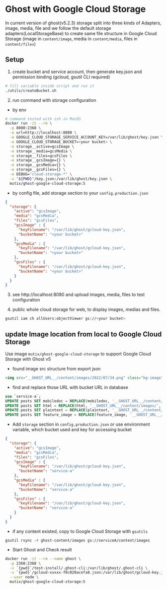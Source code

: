 # Ghost with Google Cloud Storage

In current version of ghost(v5.2.3) storage split into three kinds of Adapters, image, media, file and we follow the default storage adapters(LocalStorageBase) to create same file structure in Google Cloud Storage (image in `content/image`, media in `content/media`, files in `content/files`)

## Setup

1. create bucket and service account, then generate key.json and permission binding (gcloud, gsutil CLI required)

```sh
# fill variable inside script and run it
./utils/createBucket.sh
```

2. run command with storage configuration

  * by env

  ```sh
  # command tested with zsh in MacOS
  docker run -it --rm \
    -p 8080:2368 \
    -e url=http://localhost:8080 \
    -e GOOGLE_CLOUD_STORAGE_SERVICE_ACCOUNT_KEY=/var/lib/ghost/key.json \
    -e GOOGLE_CLOUD_STORAGE_BUCKET=<your bucket> \
    -e storage__active=gcsImage \
    -e storage__media=gcsMedia \
    -e storage__files=gcsFiles \
    -e storage__gcsImage={} \
    -e storage__gcsMedia={} \
    -e storage__gcsFiles={} \
    -e DEBUG="cloud-storage-*" \
    -v "${PWD}"/key.json:/var/lib/ghost/key.json \
    mutix/ghost-google-cloud-storage:5
  ```

  * by config file, add storage section to your `config.production.json`

  ```json
  {
    "storage": {
      "active": "gcsImage",
      "media": "gcsMedia",
      "files": "gcsFiles",
      "gcsImage" : {
        "keyFilename": "/var/lib/ghost/gcloud-key.json",
        "bucketName": "<your bucket>"
      },
      "gcsMedia" : {
        "keyFilename": "/var/lib/ghost/gcloud-key.json",
        "bucketName": "<your bucket>"
      },
      "gcsFiles" : {
        "keyFilename": "/var/lib/ghost/gcloud-key.json",
        "bucketName": "<your bucket>"
      }
    }
  }
  ```

3. see http://localhost:8080 and upload images, media, files to test configuration

4. public whole cloud storage for web, to display images, medias and files.
```sh
gsutil iam ch allUsers:objectViewer gs://<your bucket>
```


## update Image location from local to Google Cloud Storage

Use image  `mutix/ghost-google-cloud-storage`  to support Google Cloud Storage with Ghost v5

* found image src structure from export json

```html
<img src="__GHOST_URL__/content/images/2022/07/34.png" class="kg-image" alt loading="lazy" width="1600" height="1066" srcset="__GHOST_URL__/content/images/size/w60  0/2022/07/34.png 600w, __GHOST_URL__/content/images/size/w1000/2022/07/34.png 1000w, __GHOST_URL__/content/images/2022/07/34.png 1600w" sizes="(min-width: 720px) 720px">
```
* find and replace those URL with bucket URL in database

```sql
use `service-a`;
UPDATE posts SET mobiledoc = REPLACE(mobiledoc, '__GHOST_URL__/content/images/', 'https://service-a.storage.googleapis.com/content/images/');
UPDATE posts SET html = REPLACE(html, '__GHOST_URL__/content/images/', 'https://service-a.storage.googleapis.com/content/images/');
UPDATE posts SET plaintext = REPLACE(plaintext, '__GHOST_URL__/content/images/', 'https://service-a.storage.googleapis.com/content/images/');
UPDATE posts SET feature_image = REPLACE(feature_image, '__GHOST_URL__/content/images/', 'https://service-a.storage.googleapis.com/content/images/');
```

* Add `storage` section in `config.production.json` or use environment variable, which bucket used and key for accessing bucket

```json
{
  "storage": {
    "active": "gcsImage",
    "media": "gcsMedia",
    "files": "gcsFiles",
    "gcsImage" : {
      "keyFilename": "/var/lib/ghost/gcloud-key.json",
      "bucketName": "service-a"
    },
    "gcsMedia" : {
      "keyFilename": "/var/lib/ghost/gcloud-key.json",
      "bucketName": "service-a"
    },
    "gcsFiles" : {
      "keyFilename": "/var/lib/ghost/gcloud-key.json",
      "bucketName": "service-a"
    }
  }
}
```

* if any content existed, copy to Google Cloud Storage with `gsutils`

```shell
gsutil rsync -r ghost-content/images gs://serviceA/content/images
```

* Start Ghost and Check result

```sh
docker run -it --rm --name ghost \
  -p 2368:2368 \
  -v `{pwd}`/test-install/.ghost-cli:/var/lib/ghost/.ghost-cli \
  -v `{pwd}`/gcloud-xxxxx-f0c020acefa8.json:/var/lib/ghost/gcloud-key.json \
  --user node \
  mutix/ghost-google-cloud-storage:5
```
